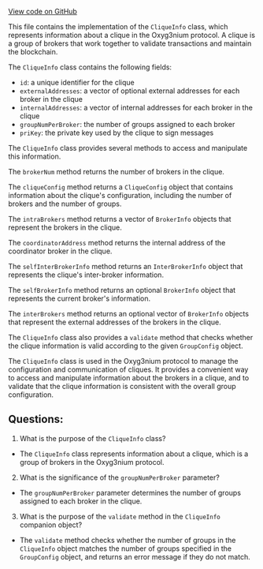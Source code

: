 [View code on GitHub](https://github.com/oxyg3nium/oxyg3nium/protocol/src/main/scala/org/oxyg3nium/protocol/model/CliqueInfo.scala)

This file contains the implementation of the `CliqueInfo` class, which represents information about a clique in the Oxyg3nium protocol. A clique is a group of brokers that work together to validate transactions and maintain the blockchain. 

The `CliqueInfo` class contains the following fields:
- `id`: a unique identifier for the clique
- `externalAddresses`: a vector of optional external addresses for each broker in the clique
- `internalAddresses`: a vector of internal addresses for each broker in the clique
- `groupNumPerBroker`: the number of groups assigned to each broker
- `priKey`: the private key used by the clique to sign messages

The `CliqueInfo` class provides several methods to access and manipulate this information. 

The `brokerNum` method returns the number of brokers in the clique. 

The `cliqueConfig` method returns a `CliqueConfig` object that contains information about the clique's configuration, including the number of brokers and the number of groups. 

The `intraBrokers` method returns a vector of `BrokerInfo` objects that represent the brokers in the clique. 

The `coordinatorAddress` method returns the internal address of the coordinator broker in the clique. 

The `selfInterBrokerInfo` method returns an `InterBrokerInfo` object that represents the clique's inter-broker information. 

The `selfBrokerInfo` method returns an optional `BrokerInfo` object that represents the current broker's information. 

The `interBrokers` method returns an optional vector of `BrokerInfo` objects that represent the external addresses of the brokers in the clique. 

The `CliqueInfo` class also provides a `validate` method that checks whether the clique information is valid according to the given `GroupConfig` object. 

The `CliqueInfo` class is used in the Oxyg3nium protocol to manage the configuration and communication of cliques. It provides a convenient way to access and manipulate information about the brokers in a clique, and to validate that the clique information is consistent with the overall group configuration.
## Questions: 
 1. What is the purpose of the `CliqueInfo` class?
- The `CliqueInfo` class represents information about a clique, which is a group of brokers in the Oxyg3nium protocol.
2. What is the significance of the `groupNumPerBroker` parameter?
- The `groupNumPerBroker` parameter determines the number of groups assigned to each broker in the clique.
3. What is the purpose of the `validate` method in the `CliqueInfo` companion object?
- The `validate` method checks whether the number of groups in the `CliqueInfo` object matches the number of groups specified in the `GroupConfig` object, and returns an error message if they do not match.
